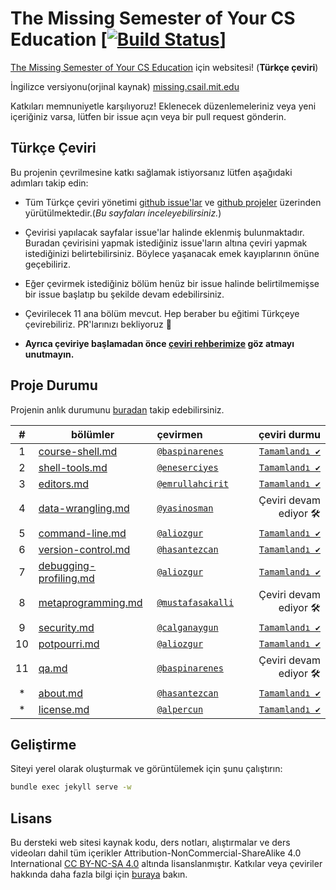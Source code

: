 # The Missing Semester of Your CS Education [[![Build Status](https://travis-ci.com/missing-semester/missing-semester.svg?branch=master)](https://travis-ci.com/missing-semester/missing-semester)]

[The Missing Semester of Your CS Education](https://missing-semester-tr.github.io/) için websitesi! (**Türkçe çeviri**)

İngilizce versiyonu(orjinal kaynak) [missing.csail.mit.edu](https://missing.csail.mit.edu/)

Katkıları memnuniyetle karşılıyoruz! Eklenecek düzenlemeleriniz veya yeni içeriğiniz varsa, lütfen
bir issue açın veya bir pull request gönderin.

## Türkçe Çeviri
Bu projenin çevrilmesine katkı sağlamak istiyorsanız lütfen aşağıdaki adımları takip edin:

- Tüm Türkçe çeviri yönetimi [github issue'lar](https://github.com/missing-semester-tr/missing-semester-tr.github.io/issues) ve [github projeler](https://github.com/missing-semester-tr/missing-semester-tr.github.io/projects/1) üzerinden yürütülmektedir.(*Bu sayfaları inceleyebilirsiniz.*)
- Çevirisi yapılacak sayfalar issue'lar halinde eklenmiş bulunmaktadır. Buradan çevirisini yapmak istediğiniz issue'ların altına çeviri yapmak istediğinizi belirtebilirsiniz. Böylece yaşanacak emek kayıplarının önüne geçebiliriz. 
- Eğer çevirmek istediğiniz bölüm henüz bir issue halinde belirtilmemişse bir issue başlatıp bu şekilde devam edebilirsiniz.
- Çevirilecek 11 ana bölüm mevcut. Hep beraber bu eğitimi Türkçeye çevirebiliriz. PR'larınızı bekliyoruz 💪

- **Ayrıca çeviriye başlamadan önce [çeviri rehberimize](https://github.com/missing-semester-tr/missing-semester-tr.github.io/wiki/%C3%87eviri-Standartlar%C4%B1) göz atmayı unutmayın.** 

## Proje Durumu

Projenin anlık durumunu [buradan](https://github.com/missing-semester-tr/missing-semester-tr.github.io/projects/1) takip edebilirsiniz.

| # |   bölümler   |  çevirmen  |  çeviri durmu  |
| :-: |   --------   |  :------  |  ----------:  |
| 1 | [course-shell.md](https://github.com/missing-semester-tr/missing-semester-tr.github.io/blob/master/_2020/course-shell.md)  | [`@baspinarenes`](https://github.com/baspinarenes) | [`Tamamlandı ✔`](https://missing-semester-tr.github.io/2020/course-shell/) |
| 2 | [shell-tools.md](https://github.com/missing-semester-tr/missing-semester-tr.github.io/blob/master/_2020/shell-tools.md)  | [`@eneserciyes`](https://github.com/eneserciyes) | [`Tamamlandı ✔`](https://missing-semester-tr.github.io/2020/shell-tools/) |
| 3 | [editors.md](https://github.com/missing-semester-tr/missing-semester-tr.github.io/blob/master/_2020/editors.md)  |  [`@emrullahcirit`](https://github.com/emrullahcirit) | [`Tamamlandı ✔`](https://missing-semester-tr.github.io/2020/editors/) |
| 4 | [data-wrangling.md](https://github.com/missing-semester-tr/missing-semester-tr.github.io/blob/master/_2020/data-wrangling.md)  | [`@yasinosman`](https://github.com/yasinosman) | Çeviri devam ediyor 🛠️ |
| 5 | [command-line.md](https://github.com/missing-semester-tr/missing-semester-tr.github.io/blob/master/_2020/command-line.md)  | [`@aliozgur`](https://github.com/aliozgur) | [`Tamamlandı ✔`](https://missing-semester-tr.github.io/2020/command-line/) |
| 6 | [version-control.md](https://github.com/missing-semester-tr/missing-semester-tr.github.io/blob/master/_2020/version-control.md)  | [`@hasantezcan`](https://github.com/hasantezcan) | [`Tamamlandı ✔`](https://missing-semester-tr.github.io/2020/version-control/) |
| 7 | [debugging-profiling.md](https://github.com/missing-semester-tr/missing-semester-tr.github.io/blob/master/_2020/debugging-profiling.md)  |[`@aliozgur`](https://github.com/aliozgur)  | [`Tamamlandı ✔`](https://missing-semester-tr.github.io/2020/debugging-profiling/) |
| 8 | [metaprogramming.md](https://github.com/missing-semester-tr/missing-semester-tr.github.io/blob/master/_2020/metaprogramming.md)  | [`@mustafasakalli`](https://github.com/mustafasakalli) | Çeviri devam ediyor 🛠️ |
| 9 | [security.md](https://github.com/missing-semester-tr/missing-semester-tr.github.io/blob/master/_2020/security.md)  | [`@calganaygun`](https://github.com/calganaygun) | [`Tamamlandı ✔`](https://missing-semester-tr.github.io/2020/security/) |
| 10 | [potpourri.md](https://github.com/missing-semester-tr/missing-semester-tr.github.io/blob/master/_2020/potpourri.md) |  [`@aliozgur`](https://github.com/aliozgur) | [`Tamamlandı ✔`](https://missing-semester-tr.github.io/2020/potpourri/) |
| 11 | [qa.md](https://github.com/missing-semester-tr/missing-semester-tr.github.io/blob/master/_2020/qa.md) | [`@baspinarenes`](https://github.com/baspinarenes) | Çeviri devam ediyor 🛠️ |
| * | [about.md](https://github.com/missing-semester-tr/missing-semester-tr.github.io/blob/master/about.md)  | [`@hasantezcan`](https://github.com/hasantezcan)  | [`Tamamlandı ✔`](https://missing-semester-tr.github.io/about/) |
| * | [license.md](https://github.com/missing-semester-tr/missing-semester-tr.github.io/blob/master/license.md)  | [`@alpercun`](https://github.com/alpercun)  | [`Tamamlandı ✔`](https://missing-semester-tr.github.io/license/) |

## Geliştirme

Siteyi yerel olarak oluşturmak ve görüntülemek için şunu çalıştırın:

```bash
bundle exec jekyll serve -w
```

## Lisans

Bu dersteki web sitesi kaynak kodu, ders notları, alıştırmalar ve ders videoları dahil tüm içerikler Attribution-NonCommercial-ShareAlike 4.0 International [CC BY-NC-SA 4.0](https://creativecommons.org/licenses/by-nc-sa/4.0/) altında lisanslanmıştır. Katkılar veya çeviriler hakkında daha fazla bilgi için [buraya](https://missing-semester-tr.github.io/license/) bakın.
